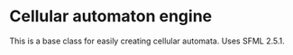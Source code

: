 # Cellular automaton engine

This is a base class for easily creating cellular automata. Uses SFML 2.5.1.
